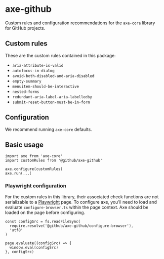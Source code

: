 # axe-github

Custom rules and configuration recommendations for the `axe-core` library for GitHub projects.

## Custom rules

These are the custom rules contained in this package:

- `aria-attribute-is-valid`
- `autofocus-in-dialog`
- `avoid-both-disabled-and-aria-disabled`
- `empty-summary`
- `menuitem-should-be-interactive`
- `nested-forms`
- `redundant-aria-label-aria-labelledby`
- `submit-reset-button-must-be-in-form`

## Configuration

We recommend running `axe-core` defaults.

## Basic usage

```JS
import axe from 'axe-core'
import customRules from '@github/axe-github'

axe.configure(customRules)
axe.run(...)
```

### Playwright configuration

For the custom rules in this library, their associated check functions are not serializable to a [Playwright](https://playwright.dev/) page. To configure axe, you'll need to load and evaluate `configure-browser.ts` within the page context. Axe should be loaded on the page before configuring.

```JS
const configSrc = fs.readFileSync(
  require.resolve('@github/axe-github/configure-browser'),
  'utf8'
)

page.evaluate((configSrc) => {
  window.eval(configSrc)
}, configSrc)
```

